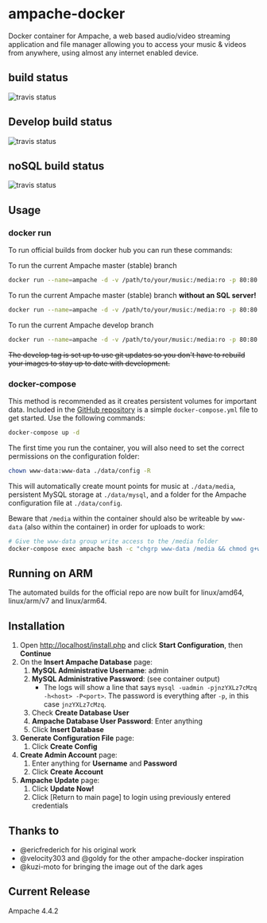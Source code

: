 # ampache-docker

Docker container for Ampache, a web based audio/video streaming application and file manager allowing you to access your music & videos from anywhere, using almost any internet enabled device.

## build status

![travis status](https://travis-ci.org/ampache/ampache-docker.svg?branch=master)

## Develop build status

![travis status](https://travis-ci.org/ampache/ampache-docker.svg?branch=develop)

## noSQL build status

![travis status](https://travis-ci.org/ampache/ampache-docker.svg?branch=nosql)

## Usage

### docker run

To run official builds from docker hub you can run these commands:

To run the current Ampache master (stable) branch

```bash
docker run --name=ampache -d -v /path/to/your/music:/media:ro -p 80:80 ampache/ampache
```

To run the current Ampache master (stable) branch **without an SQL server!**

```bash
docker run --name=ampache -d -v /path/to/your/music:/media:ro -p 80:80 ampache/ampache:nosql
```

To run the current Ampache develop branch

```bash
docker run --name=ampache -d -v /path/to/your/music:/media:ro -p 80:80 ampache/ampache:develop
```

~~The develop tag is set up to use git updates so you don't have to rebuild your images to stay up to date with development.~~

### docker-compose

This method is recommended as it creates persistent volumes for important data. Included in the [GitHub repository](https://github.com/ampache/ampache-docker/blob/master/docker-compose.yml) is a simple `docker-compose.yml` file to get started. Use the following commands:

```bash
docker-compose up -d
```

The first time you run the container, you will also need to set the correct permissions on the configuration folder:

```bash
chown www-data:www-data ./data/config -R
```

This will automatically create mount points for music at `./data/media`, persistent MySQL storage at `./data/mysql`, and a folder for the Ampache configuration file at `./data/config`.

Beware that `/media` within the container should also be writeable by `www-data` (also within the container) in order for uploads to work:

```bash
# Give the www-data group write access to the /media folder
docker-compose exec ampache bash -c "chgrp www-data /media && chmod g+w /media"
```

## Running on ARM

The automated builds for the official repo are now built for linux/amd64, linux/arm/v7 and linux/arm64.

## Installation

1. Open [http://localhost/install.php](http://localhost/install.php) and click **Start Configuration**, then **Continue**
2. On the **Insert Ampache Database** page:
    1. **MySQL Administrative Username**: admin
    2. **MySQL Administrative Password**: (see container output)
        * The logs will show a line that says `mysql -uadmin -pjnzYXLz7cMzq -h<host> -P<port>`. The password is everything after `-p`, in this case `jnzYXLz7cMzq`.
    3. Check **Create Database User**
    4. **Ampache Database User Password**: Enter anything
    5. Click **Insert Database**
3. **Generate Configuration File** page:
    1. Click **Create Config**
4. **Create Admin Account** page:
    1. Enter anything for **Username** and **Password**
    2. Click **Create Account**
5. **Ampache Update** page:
    1. Click **Update Now!**
    2. Click [Return to main page] to login using previously entered credentials

## Thanks to

* @ericfrederich for his original work
* @velocity303 and @goldy for the other ampache-docker inspiration
* @kuzi-moto for bringing the image out of the dark ages

## Current Release

Ampache 4.4.2

